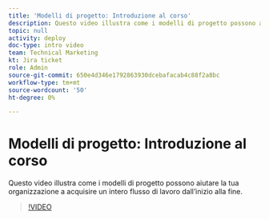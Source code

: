 ```yaml
---
title: 'Modelli di progetto: Introduzione al corso'
description: Questo video illustra come i modelli di progetto possono aiutare la tua organizzazione a acquisire un intero flusso di lavoro dall’inizio alla fine.
topic: null
activity: deploy
doc-type: intro video
team: Technical Marketing
kt: Jira ticket
role: Admin
source-git-commit: 650e4d346e1792863930dcebafacab4c88f2a8bc
workflow-type: tm+mt
source-wordcount: '50'
ht-degree: 0%

---
```


# Modelli di progetto: Introduzione al corso

Questo video illustra come i modelli di progetto possono aiutare la tua organizzazione a acquisire un intero flusso di lavoro dall’inizio alla fine.

>[!VIDEO](https://video.tv.adobe.com/v/335209/?quality=12&learn=on)
